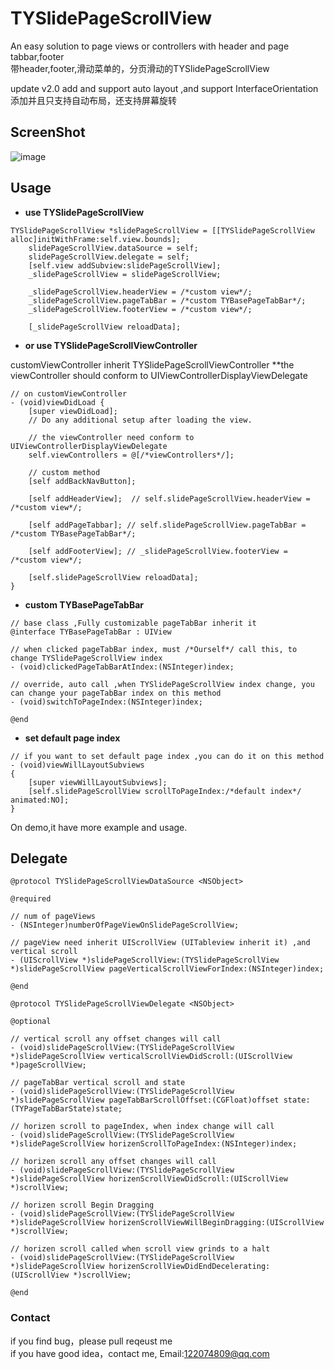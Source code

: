 # TYSlidePageScrollView
An easy solution to page views or controllers with header and page tabbar,footer<br>
带header,footer,滑动菜单的，分页滑动的TYSlidePageScrollView

update v2.0
add and support auto layout ,and support InterfaceOrientation
添加并且只支持自动布局，还支持屏幕旋转

## ScreenShot

![image](https://github.com/12207480/TYSlidePageScrollView/blob/master/screenshot/slidePageViewDemo.gif)

## Usage

* **use TYSlidePageScrollView**
```objc
TYSlidePageScrollView *slidePageScrollView = [[TYSlidePageScrollView alloc]initWithFrame:self.view.bounds];
    slidePageScrollView.dataSource = self;
    slidePageScrollView.delegate = self;
    [self.view addSubview:slidePageScrollView];
    _slidePageScrollView = slidePageScrollView;
    
    _slidePageScrollView.headerView = /*custom view*/;
    _slidePageScrollView.pageTabBar = /*custom TYBasePageTabBar*/;
    _slidePageScrollView.footerView = /*custom view*/;
    
    [_slidePageScrollView reloadData];
```
* **or use TYSlidePageScrollViewController**

customViewController inherit TYSlidePageScrollViewController
**the viewController should conform to UIViewControllerDisplayViewDelegate

```objc
// on customViewController
- (void)viewDidLoad {
    [super viewDidLoad];
    // Do any additional setup after loading the view.
    
    // the viewController need conform to UIViewControllerDisplayViewDelegate
    self.viewControllers = @[/*viewControllers*/];
    
    // custom method
    [self addBackNavButton];
    
    [self addHeaderView];  // self.slidePageScrollView.headerView = /*custom view*/;
    
    [self addPageTabbar]; // self.slidePageScrollView.pageTabBar = /*custom TYBasePageTabBar*/;
    
    [self addFooterView]; // _slidePageScrollView.footerView = /*custom view*/;
    
    [self.slidePageScrollView reloadData];
}
```
* **custom TYBasePageTabBar**
```objc
// base class ,Fully customizable pageTabBar inherit it
@interface TYBasePageTabBar : UIView

// when clicked pageTabBar index, must /*Ourself*/ call this, to change TYSlidePageScrollView index
- (void)clickedPageTabBarAtIndex:(NSInteger)index;

// override, auto call ,when TYSlidePageScrollView index change, you can change your pageTabBar index on this method
- (void)switchToPageIndex:(NSInteger)index;

@end
```
* **set default page index**
```objc
// if you want to set default page index ,you can do it on this method
- (void)viewWillLayoutSubviews
{
    [super viewWillLayoutSubviews];
    [self.slidePageScrollView scrollToPageIndex:/*default index*/ animated:NO];
}

```
On demo,it have more example and usage.

## Delegate

```objc
@protocol TYSlidePageScrollViewDataSource <NSObject>

@required

// num of pageViews
- (NSInteger)numberOfPageViewOnSlidePageScrollView;

// pageView need inherit UIScrollView (UITableview inherit it) ,and vertical scroll
- (UIScrollView *)slidePageScrollView:(TYSlidePageScrollView *)slidePageScrollView pageVerticalScrollViewForIndex:(NSInteger)index;

@end

@protocol TYSlidePageScrollViewDelegate <NSObject>

@optional

// vertical scroll any offset changes will call
- (void)slidePageScrollView:(TYSlidePageScrollView *)slidePageScrollView verticalScrollViewDidScroll:(UIScrollView *)pageScrollView;

// pageTabBar vertical scroll and state
- (void)slidePageScrollView:(TYSlidePageScrollView *)slidePageScrollView pageTabBarScrollOffset:(CGFloat)offset state:(TYPageTabBarState)state;

// horizen scroll to pageIndex, when index change will call
- (void)slidePageScrollView:(TYSlidePageScrollView *)slidePageScrollView horizenScrollToPageIndex:(NSInteger)index;

// horizen scroll any offset changes will call
- (void)slidePageScrollView:(TYSlidePageScrollView *)slidePageScrollView horizenScrollViewDidScroll:(UIScrollView *)scrollView;

// horizen scroll Begin Dragging
- (void)slidePageScrollView:(TYSlidePageScrollView *)slidePageScrollView horizenScrollViewWillBeginDragging:(UIScrollView *)scrollView;

// horizen scroll called when scroll view grinds to a halt
- (void)slidePageScrollView:(TYSlidePageScrollView *)slidePageScrollView horizenScrollViewDidEndDecelerating:(UIScrollView *)scrollView;

@end
```

### Contact
if you find bug，please pull reqeust me <br>
if you have good idea，contact me, Email:122074809@qq.com
